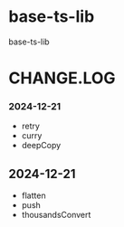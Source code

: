 # base-ts-lib

base-ts-lib

# CHANGE.LOG

### 2024-12-21

* retry
* curry
* deepCopy 

## 2024-12-21

* flatten 
* push 
* thousandsConvert
